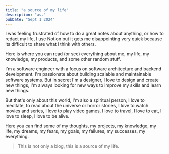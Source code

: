 ```yaml
---
title: "a source of my life"
description: "as."
pubDate: "Sept 1 2024"
---
```


I was feeling frustrated of how to do a great notes about anything, or how to redact my life, I use Notion but it gets me disappointing very quick because its difficult to share what i think with others.

Here is where you can read (or see) everything about me, my life, my knowledge, my products, and some other random stuff.

I'm a software engineer with a focus on software architecture and backend development. I'm passionate about building scalable and maintainable software systems. But in secret I'm a designer, I love to design and create new things, I'm always looking for new ways to improve my skills and learn new things.

But that's only about this world, I'm also a spiritual person, I love to meditate, to read about the universe or horror stories, I love to watch movies and series, I love to play video games, I love to travel, I love to eat, I love to sleep, I love to be alive.

Here you can find some of my thoughts, my projects, my knowledge, my life, my dreams, my fears, my goals, my failures, my successes, my everything.

> This is not only a blog, this is a source of my life.
